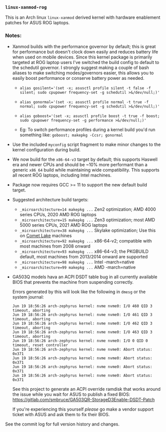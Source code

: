 
### `linux-xanmod-rog`

This is an Arch linux `linux-xanmod` derived kernel with hardware enablement patches for ASUS ROG laptops.

### Notes:

  - Xanmod builds with the performance governor by default; this is great for performance but doesn't clock down easily and reduces battery life when used on mobile devices. Since this kernel package is primarily targeted at ROG laptop users I've switched the build config to default to the schedutil governor. I strongly suggest making a couple of bash aliases to make switching modes/governors easier, this allows you to easily boost performance or conserve battery power as needed.

    * `alias gosilent='(set -x; asusctl profile silent -t false -f silent; sudo cpupower frequency-set -g schedutil >&/dev/null;)'`
    * `alias gonormal='(set -x; asusctl profile normal -t true -f normal; sudo cpupower frequency-set -g schedutil >&/dev/null;)'`
    * `alias goboost='(set -x; asusctl profile boost -t true -f boost; sudo cpupower frequency-set -g performance >&/dev/null;)'`

    * Eg: To switch performance profiles during a kernel build you'd run something like: `goboost; makepkg -Ccsr; gonormal`

  - Use the included `myconfig` script fragment to make minor changes to the kernel configuration during build.

  - We now build for the `x86-64-v3` target by default; this supports Haswell era and newer CPUs and should be ~10% more performant than a generic `x86_64` build while maintaining wide compatibility. This supports all recent ROG laptops, including Intel machines.
  - Package now requires GCC >= 11 to support the new default build target.
  - Suggested architecture build targets:

    * `_microarchitecture=14 makepkg ...` Zen2 optimization; AMD 4000 series CPUs, 2020 AMD ROG laptops
    * `_microarchitecture=15 makepkg ...` Zen3 optimization; most AMD 5000 series CPUs, 2021 AMD ROG laptops
    * `_microarchitecture=38 makepkg ...` Skylake optimization; Use this on [Comet Lake](https://wiki.gentoo.org/wiki/Safe_CFLAGS#Skylake.2C_Kaby_Lake.2C_Kaby_Lake_R.2C_Coffee_Lake.2C_Comet_Lake) machines
    * `_microarchitecture=92 makepkg ...` x86-64-v2; compatible with most machines from 2008 onward
    * `_microarchitecture=93 makepkg ...` x86-64-v3; the PKGBUILD default, most machines from 2013/2014 onward are supported
    * `_microarchitecture=98 makepkg ...` Intel -march=native
    * `_microarchitecture=99 makepkg ...` AMD -march=native 

  - GA503Q models hava an ACPI DSDT table bug in all currently available BIOS that prevents the machine from suspending correctly.

    Errors generated by this will look like the following in `dmesg` or the system journal:
    ```log
    Jun 19 18:56:26 arch-zephyrus kernel: nvme nvme0: I/O 460 QID 3 timeout, aborting
    Jun 19 18:56:26 arch-zephyrus kernel: nvme nvme0: I/O 461 QID 3 timeout, aborting
    Jun 19 18:56:26 arch-zephyrus kernel: nvme nvme0: I/O 462 QID 3 timeout, aborting
    Jun 19 18:56:26 arch-zephyrus kernel: nvme nvme0: I/O 463 QID 3 timeout, aborting
    Jun 19 18:56:26 arch-zephyrus kernel: nvme nvme0: I/O 0 QID 0 timeout, reset controller
    Jun 19 18:56:26 arch-zephyrus kernel: nvme nvme0: Abort status: 0x371
    Jun 19 18:56:26 arch-zephyrus kernel: nvme nvme0: Abort status: 0x371
    Jun 19 18:56:26 arch-zephyrus kernel: nvme nvme0: Abort status: 0x371
    Jun 19 18:56:26 arch-zephyrus kernel: nvme nvme0: Abort status: 0x371
    ```
    See this project to generate an ACPI override ramdisk that works around the issue while you wait for ASUS to publish a fixed BIOS:
    https://gitlab.com/smbruce/GA503QR-StorageD3Enable-DSDT-Patch

    If you're experiencing this yourself *please* go make a vendor support ticket with ASUS and ask them to fix their BIOS.

See the commit log for full version history and changes.

[//]: # ( vim: set tw=120: )
